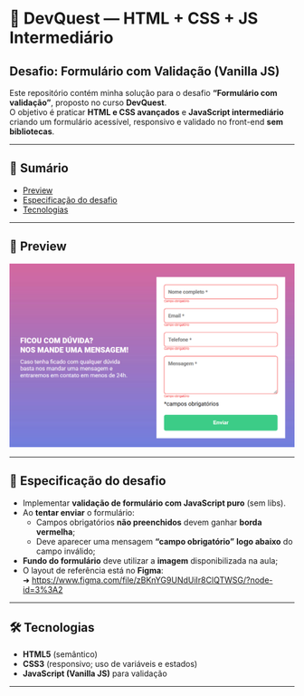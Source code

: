 # 🚀 DevQuest — HTML + CSS + JS Intermediário
## Desafio: Formulário com Validação (Vanilla JS)

Este repositório contém minha solução para o desafio **“Formulário com validação”**, proposto no curso **DevQuest**.  
O objetivo é praticar **HTML e CSS avançados** e **JavaScript intermediário** criando um formulário acessível, responsivo e validado no front-end **sem bibliotecas**.

---

## 📑 Sumário

- [Preview](#-preview)
- [Especificação do desafio](#-especificação-do-desafio)
- [Tecnologias](#-tecnologias)

---

## 👀 Preview

![Preview do formulário](src/images/solucao.png)

---

## 📌 Especificação do desafio
- Implementar **validação de formulário com JavaScript puro** (sem libs).
- Ao **tentar enviar** o formulário:
  - Campos obrigatórios **não preenchidos** devem ganhar **borda vermelha**;
  - Deve aparecer uma mensagem **“campo obrigatório”** **logo abaixo** do campo inválido;
- **Fundo do formulário** deve utilizar a **imagem** disponibilizada na aula;
- O layout de referência está no **Figma**:  
  ➜ https://www.figma.com/file/zBKnYG9UNdUiIr8ClQTWSG/?node-id=3%3A2


---

## 🛠 Tecnologias
- **HTML5** (semântico)
- **CSS3** (responsivo; uso de variáveis e estados)
- **JavaScript (Vanilla JS)** para validação

---